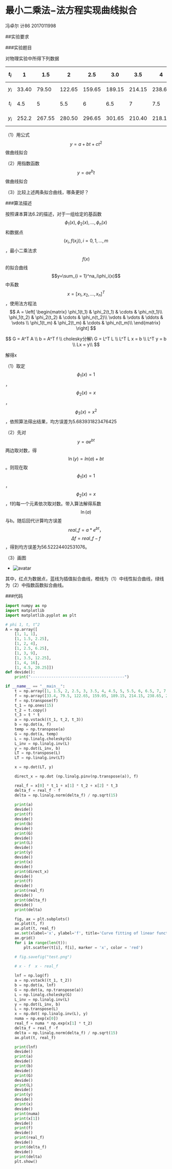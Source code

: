 



# 最小二乘法$-$法方程实现曲线拟合

冯卓尔  计86 2017011998

##实验要求

###实验题目

对物理实验中所得下列数据

| $$t_i$$ | 1     | 1.5    | 2      | 2.5    | 3.0    | 3.5    | 4      |        |
| :-----: | ----- | ------ | ------ | ------ | ------ | ------ | ------ | ------ |
| $$y_i$$ | 33.40 | 79.50  | 122.65 | 159.65 | 189.15 | 214.15 | 238.65 |        |
| $$t_i$$ | 4.5   | 5      | 5.5    | 6      | 6.5    | 7      | 7.5    | 8      |
| $$y_i$$ | 252.2 | 267.55 | 280.50 | 296.65 | 301.65 | 210.40 | 218.15 | 325.15 |

（1）用公式$$y=a+bt+ct^2$$做曲线拟合

（2）用指数函数$$y=ae^bt$$做曲线拟合

（3）比较上述两条拟合曲线，哪条更好？



###算法描述

按照课本算法6.2的描述，对于一组给定的基函数$$\phi_1(x), \phi_2(x), …,\phi_n(x)$$和数据点$$(x_i, f(x_i)), i = 0, 1, … ,m$$，最小二乘法求$$f(x)$$的拟合曲线$$y=\sum_{i = 1}^na_i\phi_i(x)$$中系数$$x = [x_1, x_2, …, x_n]^T$$，使用法方程法
$$
A = 
	\left[
	\begin{matrix}
	\phi_1(t_1) & \phi_2(t_1) & \cdots & \phi_n(t_1)\\
	\phi_1(t_2) & \phi_2(t_2) & \cdots & \phi_n(t_2)\\
	\vdots      & \vdots      & \ddots & \vdots \\
	\phi_1(t_m) & \phi_2(t_m) & \cdots & \phi_n(t_m)\\
	\end{matrix}
	\right]
$$

$$
G = A^T A \\
b = A^T f	\\
cholesky分解\ G = L^T L \\
L^T L x = b \\
L^T y = b \\
Lx = y\\
$$

解得x

（1）取定$$\phi_1(x) = 1$$，$$\phi_2(x) = x$$，$$\phi_3(x)=x^2$$，依照算法得出结果，均方误差为5.683931823476425

（2）先对$$y=ae^{bt}$$两边取对数，得$$\ln(y) = ln(a) + bt$$。则现在取$$\phi_1(x) = 1$$，$$\phi_2(x) = x$$，f的每一个元素依次取对数。带入算法解得系数$$\ln(a)$$与b。随后回代计算均方误差$$real\_f = a * e^{bt}，$$$$\Delta f = real\_f -f$$，得到均方误差为56.52224402531076。

（3）画图

- ![avatar](./Figure_1.png)

其中，红点为数据点，蓝线为插值拟合曲线，橙线为（1）中线性拟合曲线，绿线为（2）中指数函数拟合曲线。

###代码

```python
import numpy as np 
import matplotlib
import matplotlib.pyplot as plt

# phi 1, t, t^2
A = np.array([
    [1, 1, 1], 
    [1, 1.5, 2.25], 
    [1, 2, 4], 
    [1, 2.5, 6.25], 
    [1, 3, 9], 
    [1, 3.5, 12.25], 
    [1, 4, 16], 
    [1, 4.5, 20.25]])
def devide():
    print("-----------------------------------------")

if __name__ == "__main__":   
    t = np.array([1, 1.5, 2, 2.5, 3, 3.5, 4, 4.5, 5, 5.5, 6, 6.5, 7, 7.5, 8])
    f = np.array([33.4, 79.5, 122.65, 159.05, 189.15, 214.15, 238.65, 252.2, 267.55, 280.5, 296.65, 301.65, 310.4, 318.15, 325.15])
    f = np.transpose(f)
    t_1 = np.ones(15)
    t_2 = t.copy()
    t_3 = t * t 
    a = np.vstack((t_1, t_2, t_3))
    b = np.dot(a, f)
    temp = np.transpose(a)
    G = np.dot(a, temp)
    L = np.linalg.cholesky(G)
    L_inv = np.linalg.inv(L)
    y = np.dot(L_inv, b)
    LT = np.transpose(L)
    LT = np.linalg.inv(LT)

    x = np.dot(LT, y)

    direct_x = np.dot (np.linalg.pinv(np.transpose(a)), f)

    real_f = x[0] * t_1 + x[1] * t_2 + x[2] * t_3
    delta_f = real_f - f
    delta = np.linalg.norm(delta_f) / np.sqrt(15)
    
    print(a)
    devide()
    print(f)
    devide()
    print(b)
    devide()
    print(G)
    devide()
    print(L)
    devide()
    print(y)
    devide()
    print(x)
    devide()
    print(direct_x)
    devide()
    print(f)
    devide()
    print(real_f)
    devide()
    print(delta_f)
    devide()
    print(delta)

    fig, ax = plt.subplots()
    ax.plot(t, f)
    ax.plot(t, real_f)
    ax.set(xlabel='x', ylabel='f', title='Curve fitting of linear function and exponential function')
    ax.grid()
    for i in range(len(t)):
        plt.scatter(t[i], f[i], marker = 'x', color = 'red')

    # fig.savefig("test.png")
    
    # x - f  x - real_f

    lnf = np.log(f)
    a = np.vstack((t_1, t_2))
    b = np.dot(a, lnf)
    G = np.dot(a, np.transpose(a))
    L = np.linalg.cholesky(G)
    L_inv = np.linalg.inv(L)
    y = np.dot(L_inv, b)
    L = np.transpose(L)
    x = np.dot( np.linalg.inv(L), y)
    numa = np.exp(x[0])
    real_f = numa * np.exp(x[1] * t_2)
    delta_f = real_f -f
    delta = np.linalg.norm(delta_f) / np.sqrt(15)
    ax.plot(t, real_f)

    print(lnf)
    devide()
    print(a)
    devide()
    print(b)
    devide()
    print(G)
    devide()
    print(L)
    devide()
    print(y)
    devide()
    print(x)
    devide()
    print(numa)
    print(x[1])
    devide()
    print(f)
    devide()
    print(real_f)
    devide()
    print(delta_f)
    devide()
    print(delta)
    plt.show()
   

```



 


